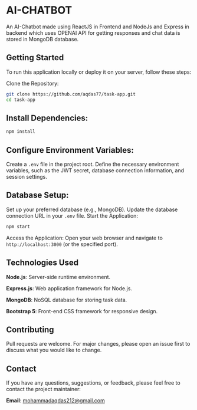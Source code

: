 # AI-CHATBOT
An AI-Chatbot made using ReactJS in Frontend and NodeJs and Express in backend which uses OPENAI API for getting responses and chat data is stored in MongoDB database.

## Getting Started
To run this application locally or deploy it on your server, follow these steps:

Clone the Repository:

```bash
git clone https://github.com/aqdas77/task-app.git
cd task-app
```
## Install Dependencies:
```bash
npm install
```
## Configure Environment Variables:

Create a `.env` file in the project root.
Define the necessary environment variables, such as the JWT secret, database connection information, and session settings.

## Database Setup:

Set up your preferred database (e.g., MongoDB).
Update the database connection URL in your `.env` file.
Start the Application:

```bash
npm start
```
Access the Application:
Open your web browser and navigate to ```http://localhost:3000``` (or the specified port).

## Technologies Used
**Node.js**: Server-side runtime environment.

**Express.js**: Web application framework for Node.js.

**MongoDB**: NoSQL database for storing task data.

**Bootstrap 5**: Front-end CSS framework for responsive design.

## Contributing
Pull requests are welcome. For major changes, please open an issue first
to discuss what you would like to change.


## Contact
If you have any questions, suggestions, or feedback, please feel free to contact the project maintainer:

**Email**: mohammadaqdas212@gmail.com


